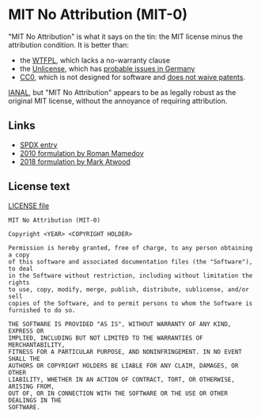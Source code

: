 # MIT No Attribution (MIT-0)

"MIT No Attribution" is what it says on the tin:
the MIT license minus the attribution condition.
It is better than:

* the [WTFPL], which lacks a no-warranty clause
* the [Unlicense], which has [probable issues in Germany][unlicense germany]
* [CC0], which is not designed for software
  and [does not waive patents][cc0 patents].

[IANAL], but "MIT No Attribution" appears to be as legally robust
as the original MIT license, without the annoyance of requiring attribution.

## Links

* [SPDX entry](https://spdx.org/licenses/MIT-0)
* [2010 formulation by Roman Mamedov](https://romanrm.net/mit-zero)
* [2018 formulation by Mark Atwood](https://github.com/aws/mit-0)

## License text

[LICENSE file](LICENSE-MIT-0)

~~~~
MIT No Attribution (MIT-0)

Copyright <YEAR> <COPYRIGHT HOLDER>

Permission is hereby granted, free of charge, to any person obtaining a copy
of this software and associated documentation files (the "Software"), to deal
in the Software without restriction, including without limitation the rights
to use, copy, modify, merge, publish, distribute, sublicense, and/or sell
copies of the Software, and to permit persons to whom the Software is
furnished to do so.

THE SOFTWARE IS PROVIDED "AS IS", WITHOUT WARRANTY OF ANY KIND, EXPRESS OR
IMPLIED, INCLUDING BUT NOT LIMITED TO THE WARRANTIES OF MERCHANTABILITY,
FITNESS FOR A PARTICULAR PURPOSE, AND NONINFRINGEMENT. IN NO EVENT SHALL THE
AUTHORS OR COPYRIGHT HOLDERS BE LIABLE FOR ANY CLAIM, DAMAGES, OR OTHER
LIABILITY, WHETHER IN AN ACTION OF CONTRACT, TORT, OR OTHERWISE, ARISING FROM,
OUT OF, OR IN CONNECTION WITH THE SOFTWARE OR THE USE OR OTHER DEALINGS IN THE
SOFTWARE.
~~~~

[WTFPL]: http://www.wtfpl.net/
[Unlicense]: https://unlicense.org/
[CC0]: https://creativecommons.org/publicdomain/zero/1.0/
[unlicense germany]: https://softwareengineering.stackexchange.com/a/147120
  "What is wrong with the Unlicense?"
[cc0 patents]: https://opensource.stackexchange.com/a/1393
  "How could using code released under CC0 infringe on the author's patents?"
[IANAL]: https://en.wikipedia.org/wiki/IANAL

